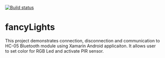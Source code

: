 [![Build status](https://ci.appveyor.com/api/projects/status/8h5v2gn8f8ab7qij?svg=true)](https://ci.appveyor.com/project/imranaftab/fancylights)
# fancyLights
This project demonstrates connection, disconnection and communication to HC-05 Bluetooth module using Xamarin Android applicaiton. It allows user to set color for RGB Led and activate PIR sensor.
